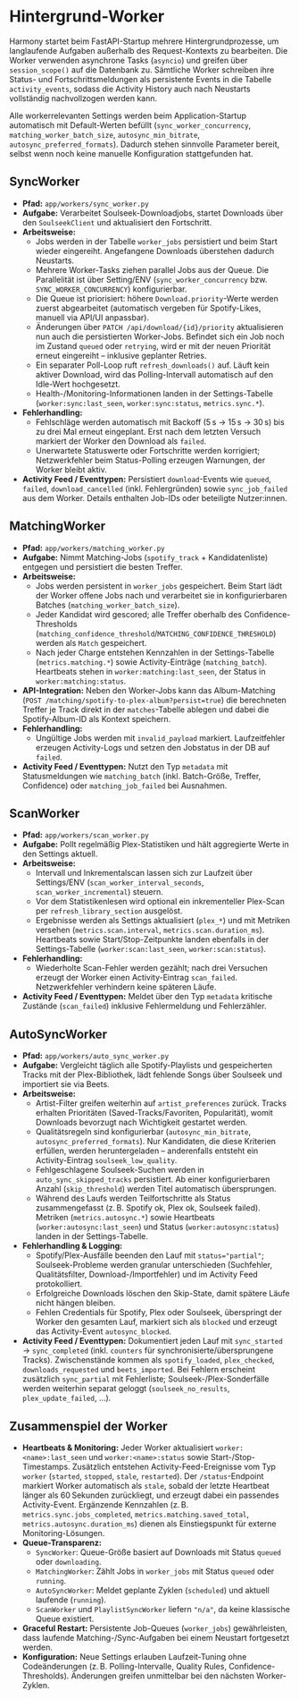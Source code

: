 # Hintergrund-Worker

Harmony startet beim FastAPI-Startup mehrere Hintergrundprozesse, um langlaufende Aufgaben außerhalb des Request-Kontexts zu bearbeiten. Die Worker verwenden asynchrone Tasks (`asyncio`) und greifen über `session_scope()` auf die Datenbank zu. Sämtliche Worker schreiben ihre Status- und Fortschrittsmeldungen als persistente Events in die Tabelle `activity_events`, sodass die Activity History auch nach Neustarts vollständig nachvollzogen werden kann.

Alle workerrelevanten Settings werden beim Application-Startup automatisch mit Default-Werten befüllt (`sync_worker_concurrency`, `matching_worker_batch_size`, `autosync_min_bitrate`, `autosync_preferred_formats`). Dadurch stehen sinnvolle Parameter bereit, selbst wenn noch keine manuelle Konfiguration stattgefunden hat.

## SyncWorker

- **Pfad:** `app/workers/sync_worker.py`
- **Aufgabe:** Verarbeitet Soulseek-Downloadjobs, startet Downloads über den `SoulseekClient` und aktualisiert den Fortschritt.
- **Arbeitsweise:**
  - Jobs werden in der Tabelle `worker_jobs` persistiert und beim Start wieder eingereiht. Angefangene Downloads überstehen dadurch Neustarts.
  - Mehrere Worker-Tasks ziehen parallel Jobs aus der Queue. Die Parallelität ist über Setting/ENV (`sync_worker_concurrency` bzw. `SYNC_WORKER_CONCURRENCY`) konfigurierbar.
  - Die Queue ist priorisiert: höhere `Download.priority`-Werte werden zuerst abgearbeitet (automatisch vergeben für Spotify-Likes, manuell via API/UI anpassbar).
  - Änderungen über `PATCH /api/download/{id}/priority` aktualisieren nun auch die persistierten Worker-Jobs. Befindet sich ein Job noch im Zustand `queued` oder `retrying`, wird er mit der neuen Priorität erneut eingereiht – inklusive geplanter Retries.
  - Ein separater Poll-Loop ruft `refresh_downloads()` auf. Läuft kein aktiver Download, wird das Polling-Intervall automatisch auf den Idle-Wert hochgesetzt.
  - Health-/Monitoring-Informationen landen in der Settings-Tabelle (`worker:sync:last_seen`, `worker:sync:status`, `metrics.sync.*`).
- **Fehlerhandling:**
  - Fehlschläge werden automatisch mit Backoff (5 s → 15 s → 30 s) bis zu drei Mal erneut eingeplant. Erst nach dem letzten Versuch markiert der Worker den Download als `failed`.
  - Unerwartete Statuswerte oder Fortschritte werden korrigiert; Netzwerkfehler beim Status-Polling erzeugen Warnungen, der Worker bleibt aktiv.
- **Activity Feed / Eventtypen:** Persistiert `download`-Events wie `queued`, `failed`, `download_cancelled` (inkl. Fehlergründen) sowie `sync_job_failed` aus dem Worker. Details enthalten Job-IDs oder beteiligte Nutzer:innen.

## MatchingWorker

- **Pfad:** `app/workers/matching_worker.py`
- **Aufgabe:** Nimmt Matching-Jobs (`spotify_track` + Kandidatenliste) entgegen und persistiert die besten Treffer.
- **Arbeitsweise:**
  - Jobs werden persistent in `worker_jobs` gespeichert. Beim Start lädt der Worker offene Jobs nach und verarbeitet sie in konfigurierbaren Batches (`matching_worker_batch_size`).
  - Jeder Kandidat wird gescored; alle Treffer oberhalb des Confidence-Thresholds (`matching_confidence_threshold`/`MATCHING_CONFIDENCE_THRESHOLD`) werden als `Match` gespeichert.
  - Nach jeder Charge entstehen Kennzahlen in der Settings-Tabelle (`metrics.matching.*`) sowie Activity-Einträge (`matching_batch`). Heartbeats stehen in `worker:matching:last_seen`, der Status in `worker:matching:status`.
- **API-Integration:** Neben den Worker-Jobs kann das Album-Matching (`POST /matching/spotify-to-plex-album?persist=true`) die berechneten Treffer je Track direkt in der `matches`-Tabelle ablegen und dabei die Spotify-Album-ID als Kontext speichern.
- **Fehlerhandling:**
  - Ungültige Jobs werden mit `invalid_payload` markiert. Laufzeitfehler erzeugen Activity-Logs und setzen den Jobstatus in der DB auf `failed`.
- **Activity Feed / Eventtypen:** Nutzt den Typ `metadata` mit Statusmeldungen wie `matching_batch` (inkl. Batch-Größe, Treffer, Confidence) oder `matching_job_failed` bei Ausnahmen.

## ScanWorker

- **Pfad:** `app/workers/scan_worker.py`
- **Aufgabe:** Pollt regelmäßig Plex-Statistiken und hält aggregierte Werte in den Settings aktuell.
- **Arbeitsweise:**
  - Intervall und Inkrementalscan lassen sich zur Laufzeit über Settings/ENV (`scan_worker_interval_seconds`, `scan_worker_incremental`) steuern.
  - Vor dem Statistikenlesen wird optional ein inkrementeller Plex-Scan per `refresh_library_section` ausgelöst.
  - Ergebnisse werden als Settings aktualisiert (`plex_*`) und mit Metriken versehen (`metrics.scan.interval`, `metrics.scan.duration_ms`). Heartbeats sowie Start/Stop-Zeitpunkte landen ebenfalls in der Settings-Tabelle (`worker:scan:last_seen`, `worker:scan:status`).
- **Fehlerhandling:**
  - Wiederholte Scan-Fehler werden gezählt; nach drei Versuchen erzeugt der Worker einen Activity-Eintrag `scan_failed`. Netzwerkfehler verhindern keine späteren Läufe.
- **Activity Feed / Eventtypen:** Meldet über den Typ `metadata` kritische Zustände (`scan_failed`) inklusive Fehlermeldung und Fehlerzähler.

## AutoSyncWorker

- **Pfad:** `app/workers/auto_sync_worker.py`
- **Aufgabe:** Vergleicht täglich alle Spotify-Playlists und gespeicherten Tracks mit der Plex-Bibliothek, lädt fehlende Songs über Soulseek und importiert sie via Beets.
- **Arbeitsweise:**
  - Artist-Filter greifen weiterhin auf `artist_preferences` zurück. Tracks erhalten Prioritäten (Saved-Tracks/Favoriten, Popularität), womit Downloads bevorzugt nach Wichtigkeit gestartet werden.
  - Qualitätsregeln sind konfigurierbar (`autosync_min_bitrate`, `autosync_preferred_formats`). Nur Kandidaten, die diese Kriterien erfüllen, werden heruntergeladen – anderenfalls entsteht ein Activity-Eintrag `soulseek_low_quality`.
  - Fehlgeschlagene Soulseek-Suchen werden in `auto_sync_skipped_tracks` persistiert. Ab einer konfigurierbaren Anzahl (`skip_threshold`) werden Titel automatisch übersprungen.
  - Während des Laufs werden Teilfortschritte als Status zusammengefasst (z. B. Spotify ok, Plex ok, Soulseek failed). Metriken (`metrics.autosync.*`) sowie Heartbeats (`worker:autosync:last_seen`) und Status (`worker:autosync:status`) landen in der Settings-Tabelle.
- **Fehlerhandling & Logging:**
  - Spotify/Plex-Ausfälle beenden den Lauf mit `status="partial"`; Soulseek-Probleme werden granular unterschieden (Suchfehler, Qualitätsfilter, Download-/Importfehler) und im Activity Feed protokolliert.
  - Erfolgreiche Downloads löschen den Skip-State, damit spätere Läufe nicht hängen bleiben.
  - Fehlen Credentials für Spotify, Plex oder Soulseek, überspringt der Worker den gesamten Lauf, markiert sich als `blocked` und erzeugt das Activity-Event `autosync_blocked`.
- **Activity Feed / Eventtypen:** Dokumentiert jeden Lauf mit `sync_started` → `sync_completed` (inkl. `counters` für synchronisierte/übersprungene Tracks). Zwischenstände kommen als `spotify_loaded`, `plex_checked`, `downloads_requested` und `beets_imported`. Bei Fehlern erscheint zusätzlich `sync_partial` mit Fehlerliste; Soulseek-/Plex-Sonderfälle werden weiterhin separat geloggt (`soulseek_no_results`, `plex_update_failed`, ...).

## Zusammenspiel der Worker

- **Heartbeats & Monitoring:** Jeder Worker aktualisiert `worker:<name>:last_seen` und `worker:<name>:status` sowie Start-/Stop-Timestamps. Zusätzlich entstehen Activity-Feed-Ereignisse vom Typ `worker` (`started`, `stopped`, `stale`, `restarted`). Der `/status`-Endpoint markiert Worker automatisch als `stale`, sobald der letzte Heartbeat länger als 60 Sekunden zurückliegt, und erzeugt dabei ein passendes Activity-Event. Ergänzende Kennzahlen (z. B. `metrics.sync.jobs_completed`, `metrics.matching.saved_total`, `metrics.autosync.duration_ms`) dienen als Einstiegspunkt für externe Monitoring-Lösungen.
- **Queue-Transparenz:**
  - `SyncWorker`: Queue-Größe basiert auf Downloads mit Status `queued` oder `downloading`.
  - `MatchingWorker`: Zählt Jobs in `worker_jobs` mit Status `queued` oder `running`.
  - `AutoSyncWorker`: Meldet geplante Zyklen (`scheduled`) und aktuell laufende (`running`).
  - `ScanWorker` und `PlaylistSyncWorker` liefern `"n/a"`, da keine klassische Queue existiert.
- **Graceful Restart:** Persistente Job-Queues (`worker_jobs`) gewährleisten, dass laufende Matching-/Sync-Aufgaben bei einem Neustart fortgesetzt werden.
- **Konfiguration:** Neue Settings erlauben Laufzeit-Tuning ohne Codeänderungen (z. B. Polling-Intervalle, Quality Rules, Confidence-Thresholds). Änderungen greifen unmittelbar bei den nächsten Worker-Zyklen.
